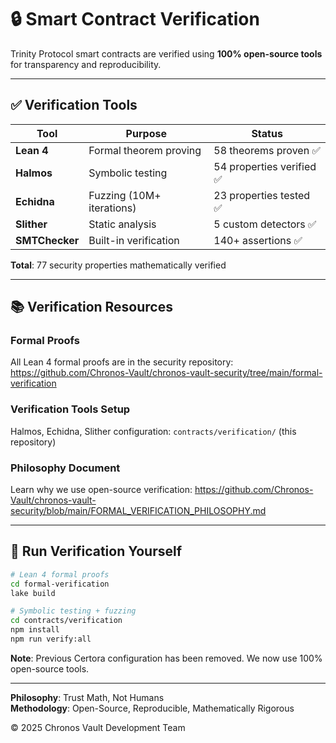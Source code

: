 # 🔒 Smart Contract Verification

Trinity Protocol smart contracts are verified using **100% open-source tools** for transparency and reproducibility.

---

## ✅ Verification Tools

| Tool | Purpose | Status |
|------|---------|--------|
| **Lean 4** | Formal theorem proving | 58 theorems proven ✅ |
| **Halmos** | Symbolic testing | 54 properties verified ✅ |
| **Echidna** | Fuzzing (10M+ iterations) | 23 properties tested ✅ |
| **Slither** | Static analysis | 5 custom detectors ✅ |
| **SMTChecker** | Built-in verification | 140+ assertions ✅ |

**Total**: 77 security properties mathematically verified

---

## 📚 Verification Resources

### Formal Proofs
All Lean 4 formal proofs are in the security repository:
https://github.com/Chronos-Vault/chronos-vault-security/tree/main/formal-verification

### Verification Tools Setup
Halmos, Echidna, Slither configuration:
`contracts/verification/` (this repository)

### Philosophy Document
Learn why we use open-source verification:
https://github.com/Chronos-Vault/chronos-vault-security/blob/main/FORMAL_VERIFICATION_PHILOSOPHY.md

---

## 🚀 Run Verification Yourself

```bash
# Lean 4 formal proofs
cd formal-verification
lake build

# Symbolic testing + fuzzing
cd contracts/verification
npm install
npm run verify:all
```

**Note**: Previous Certora configuration has been removed. We now use 100% open-source tools.

---

**Philosophy**: Trust Math, Not Humans  
**Methodology**: Open-Source, Reproducible, Mathematically Rigorous

© 2025 Chronos Vault Development Team
